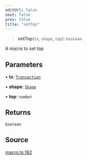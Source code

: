 ```yaml
---
editUrl: false
next: false
prev: false
title: "setTop"
---
```


> **setTop**(`tx`, `shape`, `top`): `boolean`

A macro to set top

## Parameters

• **tx**: [`Transaction`](/api-core/classes/transaction/)

• **shape**: [`Shape`](/api-core/classes/shape/)

• **top**: `number`

## Returns

`boolean`

## Source

[macro.ts:162](https://github.com/dgmjs/dgmjs/blob/main/packages/core/src/macro.ts#L162)
